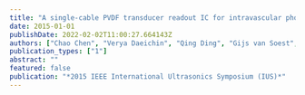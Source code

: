 ```yaml
---
title: "A single-cable PVDF transducer readout IC for intravascular photoacoustic imaging"
date: 2015-01-01
publishDate: 2022-02-02T11:00:27.664143Z
authors: ["Chao Chen", "Verya Daeichin", "Qing Ding", "Gijs van Soest", "Geert Springeling", "Ton van der Steen", "Michiel Pertijs", "Nico de Jong"]
publication_types: ["1"]
abstract: ""
featured: false
publication: "*2015 IEEE International Ultrasonics Symposium (IUS)*"
---
```


